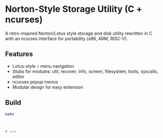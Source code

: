 # Norton-Style Storage Utility (C + ncurses)

A retro-inspired Norton/Lotus style storage and disk utility rewritten in C
with an ncurses interface for portability (x86, ARM, RISC-V).

## Features

- Lotus-style `/` menu navigation
- Stubs for modules: util, recover, info, screen, filesystem, tools, syscalls, editor
- ncurses popup menus
- Modular design for easy extension

## Build

```bash
make



# ===
